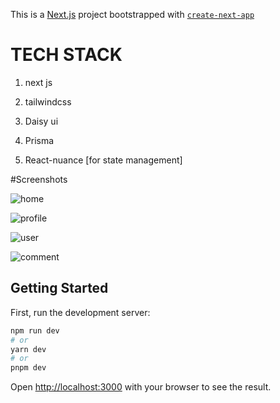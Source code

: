 This is a [Next.js](https://nextjs.org/) project bootstrapped with [`create-next-app`](https://github.com/vercel/next.js/tree/canary/packages/create-next-app)

# TECH STACK

1. next js

2. tailwindcss

3. Daisy ui

4. Prisma

5. React-nuance [for state management]

#Screenshots

![home](https://github.com/Ash-ketchem/Social-media/assets/85503330/e664a599-db5f-4337-a3a9-a4c2b17dc981)

![profile](https://github.com/Ash-ketchem/Social-media/assets/85503330/1ec258e2-45e4-4d71-beef-953f0ee99244)

![user](https://github.com/Ash-ketchem/Social-media/assets/85503330/2d6b0047-ff6e-4b0f-a789-9f1e9dae795a)

![comment](https://github.com/Ash-ketchem/Social-media/assets/85503330/bb675796-f93f-4756-b944-d5d7876858db)



## Getting Started

First, run the development server:

```bash
npm run dev
# or
yarn dev
# or
pnpm dev
```

Open [http://localhost:3000](http://localhost:3000) with your browser to see the result.
